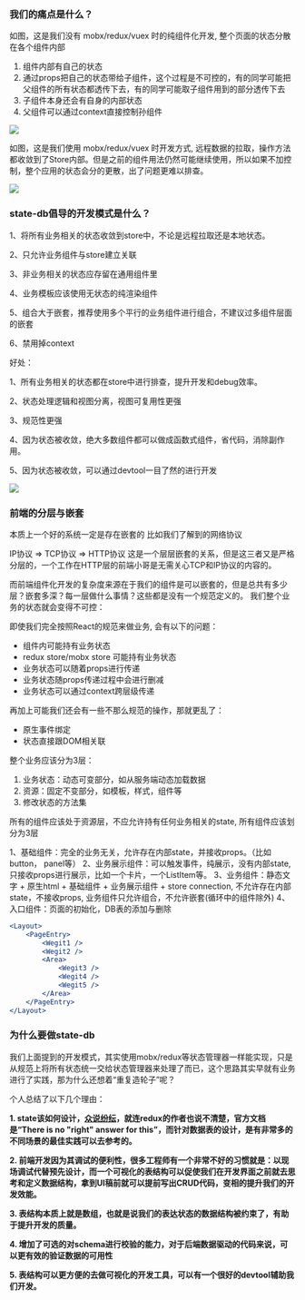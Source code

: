 ### 我们的痛点是什么？

如图，这是我们没有 mobx/redux/vuex 时的纯组件化开发,  整个页面的状态分散在各个组件内部

1. 组件内部有自己的状态
2. 通过props把自己的状态带给子组件，这个过程是不可控的，有的同学可能把父组件的所有状态都透传下去，有的同学可能取子组件用到的部分透传下去
3. 子组件本身还会有自身的内部状态
4. 父组件可以通过context直接控制孙组件

![](http://fe-learn-react.oss-cn-beijing.aliyuncs.com/%E4%BC%81%E4%B8%9A%E5%BE%AE%E4%BF%A1%E6%88%AA%E5%9B%BE_ac750825-f6d6-450e-a97f-81df4c067a14.png)



如图，这是我们使用 mobx/redux/vuex 时开发方式,  远程数据的拉取，操作方法都收敛到了Store内部。但是之前的组件用法仍然可能继续使用，所以如果不加控制，整个应用的状态会分的更散，出了问题更难以排查。

![](http://fe-learn-react.oss-cn-beijing.aliyuncs.com/%E4%BC%81%E4%B8%9A%E5%BE%AE%E4%BF%A1%E6%88%AA%E5%9B%BE_d2830699-0338-48bb-993e-5bc95e936a36.png)

### state-db倡导的开发模式是什么？

1、将所有业务相关的状态收敛到store中，不论是远程拉取还是本地状态。

2、只允许业务组件与store建立关联

3、非业务相关的状态应存留在通用组件里

4、业务模板应该使用无状态的纯渲染组件

5、组合大于嵌套，推荐使用多个平行的业务组件进行组合，不建议过多组件层面的嵌套

6、禁用掉context



好处：

1、所有业务相关的状态都在store中进行排查，提升开发和debug效率。

2、状态处理逻辑和视图分离，视图可复用性更强

3、规范性更强

4、因为状态被收敛，绝大多数组件都可以做成函数式组件，省代码，消除副作用。

5、因为状态被收敛，可以通过devtool一目了然的进行开发

![](http://fe-learn-react.oss-cn-beijing.aliyuncs.com/%E4%BC%81%E4%B8%9A%E5%BE%AE%E4%BF%A1%E6%88%AA%E5%9B%BE_8a21a234-f643-41d2-866e-a7c3374a89cf.png)

### 前端的分层与嵌套

本质上一个好的系统一定是存在嵌套的
比如我们了解到的网络协议

IP协议 => TCP协议 => HTTP协议 这是一个层层嵌套的关系，但是这三者又是严格分层的，一个工作在HTTP层的前端小哥是无需关心TCP和IP协议的内容的。

而前端组件化开发的复杂度来源在于我们的组件是可以嵌套的，但是总共有多少层？嵌套多深？每一层做什么事情？这些都是没有一个规范定义的。
我们整个业务的状态就会变得不可控：

即使我们完全按照React的规范来做业务, 会有以下的问题：

- 组件内可能持有业务状态
- redux store/mobx store 可能持有业务状态
- 业务状态可以随着props进行传递
- 业务状态随props传递过程中会进行删减
- 业务状态可以通过context跨层级传递

再加上可能我们还会有一些不那么规范的操作，那就更乱了：
- 原生事件绑定
- 状态直接跟DOM相关联

整个业务应该分为3层：
1. 业务状态：动态可变部分，如从服务端动态加载数据
2. 资源：固定不变部分，如模板，样式，组件等
3. 修改状态的方法集

所有的组件应该处于资源层，不应允许持有任何业务相关的state, 所有组件应该划分为3层

1、基础组件：完全的业务无关，允许存在内部state，并接收props。（比如button， panel等）
2、业务展示组件：可以触发事件，纯展示，没有内部state, 只接收props进行展示，比如一个卡片，一个ListItem等。
3、业务组件：静态文字 + 原生html + 基础组件 + 业务展示组件 + store connection, 不允许存在内部state，不接收props, 业务组件只允许组合，不允许嵌套(循环中的组件除外)
4、入口组件：页面的初始化，DB表的添加与删除

```jsx
<Layout>
    <PageEntry>
        <Wegit1 />
        <Wegit2 />
        <Area>
            <Wegit3 />
            <Wegit4 />
            <Wegit5 />
        </Area>
    </PageEntry>
</Layout>
```

### 为什么要做state-db
我们上面提到的开发模式，其实使用mobx/redux等状态管理器一样能实现，只是从规范上将所有状态统一交给状态管理器来处理了而已，这个思路其实早就有业务进行了实践，那为什么还想着“重复造轮子”呢？

个人总结了以下几个理由：

**1. state该如何设计，[众说纷纭](https://segmentfault.com/a/1190000010867852)，就连redux的作者也说不清楚，官方文档是“There is no "right" answer for this”，而针对数据表的设计，是有非常多的不同场景的最佳实践可以去参考的。**

**2. 前端开发因为其调试的便利性，很多工程师有一个非常不好的习惯就是：以现场调试代替预先设计，而一个可视化的表结构可以促使我们在开发界面之前就去思考和定义数据结构，拿到UI稿前就可以提前写出CRUD代码，变相的提升我们的开发效能。**

**3. 表结构本质上就是数组，也就是说我们的表达状态的数据结构被约束了，有助于提升开发的质量。**

**4. 增加了可选的对schema进行校验的能力，对于后端数据驱动的代码来说，可以更有效的验证数据的可用性**

**5. 表结构可以更方便的去做可视化的开发工具，可以有一个很好的devtool辅助我们开发。**

